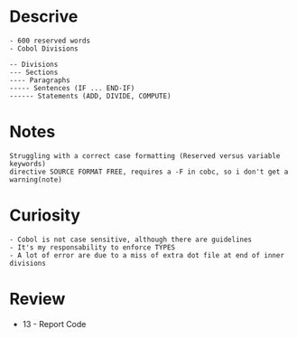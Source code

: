 # Descrive
    - 600 reserved words
    - Cobol Divisions
    
    -- Divisions
    --- Sections
    ---- Paragraphs
    ----- Sentences (IF ... END-IF)
    ------ Statements (ADD, DIVIDE, COMPUTE)

# Notes
    Struggling with a correct case formatting (Reserved versus variable keywords)
    directive SOURCE FORMAT FREE, requires a -F in cobc, so i don't get a warning(note)


# Curiosity
    - Cobol is not case sensitive, although there are guidelines
    - It's my responsability to enforce TYPES
    - A lot of error are due to a miss of extra dot file at end of inner divisions

# Review

- 13 - Report Code

